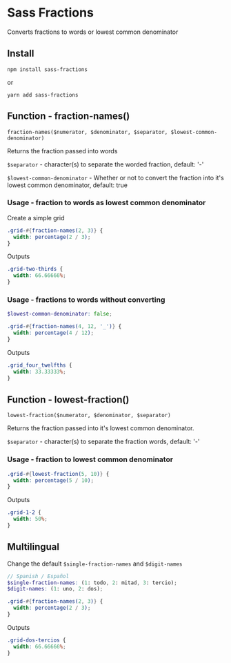 # Sass Fractions

Converts fractions to words or lowest common denominator

## Install

`npm install sass-fractions`

or

`yarn add sass-fractions`

## Function - fraction-names()

`fraction-names($numerator, $denominator, $separator, $lowest-common-denominator)`

Returns the fraction passed into words

`$separator` -  character(s) to separate the worded fraction, default: '-'

`$lowest-common-denominator` - Whether or not to convert the fraction into it's lowest common denominator, default: true

### Usage - fraction to words as lowest common denominator

Create a simple grid

```scss
.grid-#{fraction-names(2, 3)} {
  width: percentage(2 / 3);
}
```
Outputs

```css
.grid-two-thirds {
  width: 66.66666%;
}
```

### Usage - fractions to words without converting

```scss
$lowest-common-denominator: false;

.grid-#{fraction-names(4, 12, '_')} {
  width: percentage(4 / 12);
}
```

Outputs

```css
.grid_four_twelfths {
  width: 33.33333%;
}
```

## Function - lowest-fraction()

`lowest-fraction($numerator, $denominator, $separator)`

Returns the fraction passed into it's lowest common denominator.

`$separator` -  character(s) to separate the fraction words, default: '-'


### Usage - fraction to lowest common denominator

```scss
.grid-#{lowest-fraction(5, 10)} {
  width: percentage(5 / 10);
}
```

Outputs 

```css
.grid-1-2 {
  width: 50%;
}
```

## Multilingual

Change the default `$single-fraction-names` and `$digit-names`

```scss
// Spanish / Español
$single-fraction-names: (1: todo, 2: mitad, 3: tercio);
$digit-names: (1: uno, 2: dos);

.grid-#{fraction-names(2, 3)} {
  width: percentage(2 / 3);
}

```

Outputs

```css
.grid-dos-tercios {
  width: 66.66666%;
}
```
